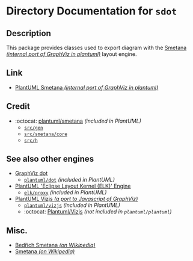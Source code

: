 # Directory Documentation for `sdot`

## Description
This package provides classes used to export diagram with the [Smetana _(internal port of GraphViz in plantuml)_](https://plantuml.com/smetana02) layout engine.

## Link
- [PlantUML Smetana _(internal port of GraphViz in plantuml)_](https://plantuml.com/smetana02)

## Credit
- :octocat: [plantuml/smetana](https://github.com/plantuml/smetana) _(included in PlantUML)_
  - [`src/gen`](../../../../gen)
  - [`src/smetana/core`](../../../../smetana/core)
  - [`src/h`](../../../../h)

## See also other engines
- [GraphViz dot](https://plantuml.com/graphviz-dot)
  - [`plantuml/dot`](../dot/) _(included in PlantUML)_
- [PlantUML 'Eclipse Layout Kernel (ELK)' Engine](https://plantuml.com/elk)
  - [`elk/proxy`](./proxy/) _(included in PlantUML)_
- [PlantUML Vizjs _(a port to Javascript of GraphViz)_](https://plantuml.com/vizjs)
  - [`plantuml/vizjs`](../vizjs/) _(included in PlantUML)_
  - :octocat: [Plantuml/Vizjs](https://github.com/plantuml/vizjs) _(not included in `plantuml/plantuml`)_

## Misc.
- [Bedřich Smetana _(on Wikipedia)_](https://en.wikipedia.org/wiki/Bed%C5%99ich_Smetana)
- [Smetana _(on Wikipedia)_](https://en.wikipedia.org/wiki/Smetana_(disambiguation))
